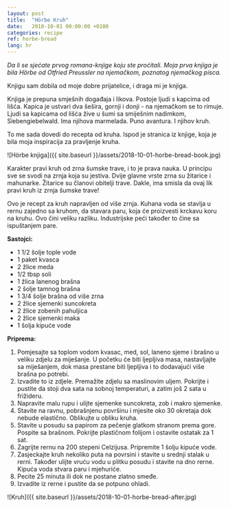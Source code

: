 ```yaml
---
layout: post
title:  "Hörbe Kruh"
date:   2018-10-01 00:00:00 +0100
categories: recipe
ref: horbe-bread
lang: hr
---
```


*Da li se sjećate prvog romana-knjige koju ste proćitali. Moja prva knjiga je bila Hörbe od Otfried Preussler na njemačkom, poznatog njemačkog pisca.*

Knjigu sam dobila od moje dobre prijatelice, i draga mi je knjiga.

Knjiga je prepuna smješnih događaja i likova. Postoje ljudi s kapcima od lišća. Kapica je ustvari dva šešira, gornji i donji -  na njemačkom se to rimuje. Ljudi sa kapicama od lišća žive u šumi sa smiješnim nadimkom, Siebengiebelwald. Ima njihova marmelada. Puno avantura. I njihov kruh.

To me sada dovedi do recepta od kruha. Ispod je stranica iz knjige, koja je bila moja inspiracija za pravljenje kruha.

![Hörbe knjiga]({{ site.baseurl }}/assets/2018-10-01-horbe-bread-book.jpg)

Karakter pravi kruh od zrna šumske trave, i to je prava nauka. U principu sve se svodi na zrnja koja su jestiva. Dvije glavne vrste zrna su žitarice i mahunarke. Žitarice su članovi obitelji trave. Dakle, ima smisla da ovaj lik pravi kruh iz zrnja šumske trave!

Ovo je recept za kruh napravljen od više zrnja. Kuhana voda se stavlja u rernu zajedno sa kruhom, da stavara paru, koja će proizvesti krckavu koru na kruhu. Ovo čini veliku razliku. Industrijske peći također to čine sa ispuštanjem pare.

**Sastojci:**

* 1 1/2 šolje tople vode
* 1 paket kvasca
* 2 žlice meda
* 1/2 tbsp soli
* 1 žlica lanenog brašna
* 2 šolje tamnog brašna
* 1 3/4 šolje brašna od više zrna
* 2 žlice sjemenki suncokreta
* 2 žlice zobenih pahuljica
* 2 žlice sjemenki maka
* 1 šolja kipuće vode

**Priprema:**

1. Pomjesajte sa toplom vodom kvasac, med, sol, laneno sjeme i brašno u veliku zdjelu za miješanje. U početku će biti ljepljiva masa, nastavljajte sa miješanjem, dok masa prestane biti ljepljiva i to dodavajući više brašna po potrebi.
2. Izvadite to iz zdjele. Premažite zdjelu sa maslinovim uljem. Pokrijte i pustite da stoji dva sata na sobnoj temperaturi, a zatim još 2 sata u frižideru.
3. Napravite malu rupu i ulijte sjemenke suncokreta, zob i makro sjemenke.
4. Stavite na ravnu, pobrašnjenu površinu i mjesite oko 30 okretaja dok nebude elastično. Oblikujte u obliku kruha.
5. Stavite u posudu sa papirom za pečenje glatkom stranom prema gore. Pospite sa brašnom. Pokrijte plastičnom folijom i ostavite ostatak za 1 sat.
6. Zagrijte rernu na 200 stepeni Celzijusa. Pripremite 1 šolju kipuće vode.
7. Zasjeckajte kruh nekoliko puta na povrsini i stavite u srednji stalak u rerni. Također ulijte vruću vodu u plitku posudu i stavite na dno rerne. Kipuća voda stvara paru i mjehuriće.
8. Pecite 25 minuta ili dok ne postane zlatno smeđe.
9. Izvadite iz rerne i pustite da se potpuno ohladi.

![Kruh]({{ site.baseurl }}/assets/2018-10-01-horbe-bread-after.jpg)

